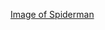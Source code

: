 [Image of Spiderman](https://user-images.githubusercontent.com/100891401/162069879-022225b3-ab5d-4f30-aa74-62589f34a57c.jpg)
